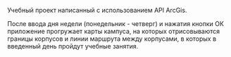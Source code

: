 Учебный проект написанный с использованием API ArcGis.

После ввода дня недели (понедельник - четверг) и нажатия кнопки ОК приложение прогружает карты кампуса, на которых отрисовываются границы корпусов и линии маршрута между корпусами, в которых в введенный день пройдут учебные занятия.